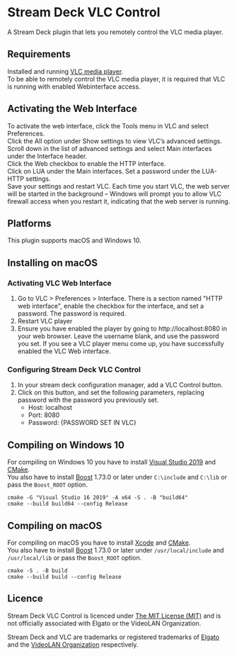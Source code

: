 # Stream Deck VLC Control
A Stream Deck plugin that lets you remotely control the VLC media player.

## Requirements
Installed and running [VLC media player](https://www.videolan.org/vlc/).  
To be able to remotely control the VLC media player, it is required that VLC is running with enabled Webinterface access.

## Activating the Web Interface
To activate the web interface, click the Tools menu in VLC and select Preferences.  
Click the All option under Show settings to view VLC’s advanced settings. Scroll down in the list of advanced settings and select Main interfaces under the Interface header.  
Click the Web checkbox to enable the HTTP interface.  
Click on LUA under the Main interfaces. Set a password under the LUA-HTTP settings.  
Save your settings and restart VLC. Each time you start VLC, the web server will be started in the background – Windows will prompt you to allow VLC firewall access when you restart it, indicating that the web server is running.  

## Platforms
This plugin supports macOS and Windows 10.

## Installing on macOS

### Activating VLC Web Interface
1. Go to VLC > Preferences > Interface. There is a section named "HTTP web interface", enable the checkbox for the interface, and set a password. The password is required. 
2. Restart VLC player
3. Ensure you have enabled the player by going to http://localhost:8080 in your web browser. Leave the username blank, and use the password you set. If you see a VLC player menu come up, you have successfully enabled the VLC Web interface.
 
### Configuring Stream Deck VLC Control
1. In your stream deck configuration manager, add a VLC Control button.
2. Click on this button, and set the following parameters, replacing password with the password you previously set.
    + Host: localhost
    + Port: 8080
    + Password: {PASSWORD SET IN VLC}

## Compiling on Windows 10
For compiling on Windows 10 you have to install [Visual Studio 2019](https://visualstudio.microsoft.com) and [CMake](https://cmake.org/).  
You also have to install [Boost](https://www.boost.org/) 1.73.0 or later under `C:\include` and `C:\lib` or pass the `Boost_ROOT` option.  
```
cmake -G "Visual Studio 16 2019" -A x64 -S . -B "build64"
cmake --build build64 --config Release
```

## Compiling on macOS
For compiling on macOS you have to install [Xcode](https://developer.apple.com/xcode/) and [CMake](https://cmake.org/).  
You also have to install [Boost](https://www.boost.org/) 1.73.0 or later under `/usr/local/include` and `/usr/local/lib` or pass the `Boost_ROOT` option.  
```
cmake -S . -B build
cmake --build build --config Release
```

## Licence
Stream Deck VLC Control is licenced under [The MIT License (MIT)](LICENSE) and is not officially associated with Elgato or the VideoLAN Organization.

Stream Deck and VLC are trademarks or registered trademarks of [Elgato](https://www.elgato.com/en) and the [VideoLAN Organization](https://www.videolan.org/videolan/) respectively.
